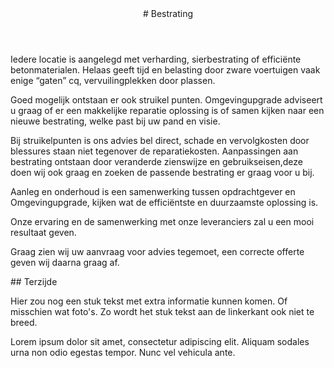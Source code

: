 <article class="regular">
<header>
# Bestrating
</header>
<section>
Iedere locatie is aangelegd met verharding, sierbestrating of efficiënte betonmaterialen. Helaas geeft tijd en belasting door zware voertuigen vaak enige “gaten” cq, vervuilingplekken door plassen. 

Goed mogelijk ontstaan er ook struikel punten. Omgevingupgrade adviseert u graag of er een makkelijke reparatie oplossing is of samen kijken naar een nieuwe bestrating, welke past bij uw pand en visie. 

Bij struikelpunten is ons advies bel direct, schade en vervolgkosten door blessures staan niet tegenover de reparatiekosten. Aanpassingen aan bestrating ontstaan door veranderde zienswijze en gebruikseisen,deze doen wij ook graag en zoeken de passende bestrating er graag voor u bij.

Aanleg en onderhoud is een samenwerking tussen opdrachtgever en Omgevingupgrade, kijken wat de efficiëntste en duurzaamste oplossing is.

Onze ervaring en de samenwerking met onze leveranciers zal u een mooi resultaat geven. 

Graag zien wij uw aanvraag voor advies tegemoet, een correcte offerte geven wij daarna graag af.
</section>
</article>
<aside>
## Terzijde

Hier zou nog een stuk tekst met extra informatie kunnen komen. Of misschien wat foto's. Zo wordt het stuk tekst aan de linkerkant ook niet te breed.

Lorem ipsum dolor sit amet, consectetur adipiscing elit. Aliquam sodales urna non odio egestas tempor. Nunc vel vehicula ante.
</aside>